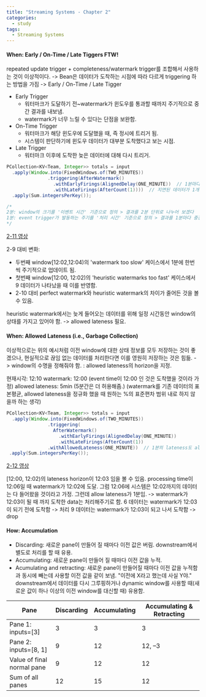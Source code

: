```yaml
---
title: "Streaming Systems - Chapter 2"
categories:
  - study
tags:
  - Streaming Systems
---
```


#### When: Early / On-Time / Late Tiggers FTW!

repeated update trigger + completeness/watermark trigger를 조합해서 사용하는 것이 이상적이다. -> Bean은  데이터가 도착하는 시점에 따라 다르게 triggering 하는 방법을 가짐 -> Early / On-Time / Late Tigger

* Early Trigger
  * 워터마크가 도달하기 전~watermark가 윈도우를 통과할 때까지 주기적으로 중간 결과를 내보냄.
  * watermark가 너무 느릴 수 있다는 단점을 보완함.
* On-Time Trigger
  * 워터마크가 해당 윈도우에 도달했을 때, 즉 정시에 트리거 됨.
  * 시스템이 판단하기에 윈도우 데이터가 대부분 도착했다고 보는 시점.
* Late Trigger
  * 워터마크 이후에 도착한 늦은 데이터에 대해 다시 트리거.

```Java
PCollection<KV<Team, Integer>> totals = input
  .apply(Window.into(FixedWindows.of(TWO_MINUTES))
               .triggering(AfterWatermark()
			     .withEarlyFirings(AlignedDelay(ONE_MINUTE))  // 1분마다 주기적으로 내보냄
			     .withLateFirings(AfterCount(1))))  // 지연된 데이터가 1개 도착할 때마다 trigger 됨
  .apply(Sum.integersPerKey());

/*
2분: window의 크기를 '이벤트 시간' 기준으로 정의 > 결과를 2분 단위로 나누어 보겠다
1분: event trigger가 발동하는 주기를 '처리 시간' 기준으로 정의 > 결과를 1분마다 중간집계 하겠다.
*/
```

[2-11 영상](https://learning.oreilly.com/api/v2/epubs/urn:orm:book:9781491983867/files/assets/stsy_0211.mp4)

2-9 대비 변화:
* 두번째 window[12:02,12:04)의 'watermark too slow' 케이스에서 1분에 한번씩 주기적으로 업데이트 됨.
* 첫번째 window[12:00, 12:02)의 'heuristic watermarks too fast' 케이스에서 9 데이터가 나타났을 때 이를 반영함.
* 2-10 대비 perfect watermark와 heuristic watermark의 차이가 줄어든 것을 볼 수 있음.

heuristic watermark에서는 늦게 들어오는 데이터를 위해 일정 시간동안 window의 상태를 가지고 있어야 함. -> allowed lateness 필요.

#### When: Allowed Lateness (i.e., Garbage Collection)

이상적으로는 위의 예시처럼 이전 window에 대한 상태 정보를 모두 저장하는 것이 좋겠으나, 현실적으로 끊임 없는 데이터를 처리한다면 이를 영원히 저장하는 것은 힘듦. -> window의 수명을 정해줘야 함. : allowed lateness의 horizon을 지정.

현재시각: 12:10
watermark: 12:00 (event time이 12:00 인 것은 도착했을 것이라 가정)
allowed lateness: 5min (5분간은 더 허용해줌.)
(watermark를 기존 데이터의 표본평균, allowed lateness을 정규화 했을 때 원하는 %의 표준편차 범위 내로 하지 않을까 하는 생각)

```Java
PCollection<KV<Team, Integer>> totals = input
  .apply(Window.into(FixedWindows.of(TWO_MINUTES))
               .triggering(
                 AfterWatermark()
                   .withEarlyFirings(AlignedDelay(ONE_MINUTE))
                   .withLateFirings(AfterCount(1))
               .withAllowedLateness(ONE_MINUTE))  // 1분의 lateness도 allow
 .apply(Sum.integersPerKey());
```

[2-12 영상](https://learning.oreilly.com/api/v2/epubs/urn:orm:book:9781491983867/files/assets/stsy_0212.mp4)

[12:00, 12:02)의 lateness horizon이 12:03 임을 볼 수 있음.
processing time이 12:06일 때 watermark가 12:02에 도달.
그럼 12:06에 시스템은 12:02까지의 데이터는 다 들어왔을 것이라고 가정.
그런데 allow lateness가 1분임. -> watermark가 12:03이 될 때 까지 도착한 data는 처리해주기로 함.
6 데이터는 watermark가 12:03이 되기 전에 도착함 -> 처리
9 데이터는 watermark가 12:03이 되고 나서 도착함 -> drop

#### How: Accumulation

* Discarding: 새로운 pane이 만들어 질 때마다 이전 값은 버림. downstream에서 별도로 처리를 할 때 유용.
* Accumulating: 새로운 pane이 만들어 질 때마다 이전 값을 누적.
* Acumulating and retracting: 새로운 pane이 만들어질 때마다 이전 값을 누적함과 동시에 빼는데 사용할 이전 값을 같이 보냄. "이전에 X라고 했는데 사실 Y야." downstream에서 데이터를 다시 그루핑하거나 dynamic window를 사용할 때(새로운 값이 하나 이상의 이전 window를 대신할 때) 유용함.

| Pane | Discarding | Accumulating | Accumulating & Retracting |
|------|------------|--------------|---------------------------|
| Pane 1: inputs=[3] | 3 | 3 | 3 |
| Pane 2: inputs=[8, 1] | 9 | 12 | 12, –3 |
| Value of final normal pane | 9 | 12 | 12 |
| Sum of all panes | 12 | 15 | 12 |
